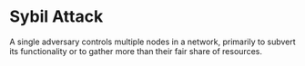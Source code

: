 # Sybil Attack

A single adversary controls multiple nodes in a network, primarily to subvert its functionality or to gather more than their fair share of resources.
